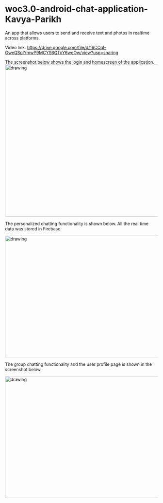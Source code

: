 # woc3.0-android-chat-application-Kavya-Parikh


An app that allows users to send and receive text and photos in realtime across platforms.

Video link: https://drive.google.com/file/d/16CCqI-GweQSplYmwP9MCYS6QTxY6weOw/view?usp=sharing

The screenshot below shows the login and homescreen of the application.
<img src="https://user-images.githubusercontent.com/61109166/210130380-5f0249bd-c81c-48a1-ac09-57f35cf74181.png" alt="drawing" width="750" height="500"/>


The personalized chatting functionality is shown below. All the real time data was stored in Firebase.

<img src="https://user-images.githubusercontent.com/61109166/210130294-c285e888-9b7f-4b8b-a683-668591d882db.png" alt="drawing" width="750" height="400"/>


The group chatting functionality and the user profile page is shown in the screenshot below.

<img src="https://user-images.githubusercontent.com/61109166/210130395-492da42d-e4e0-43a8-a20b-f617584cf62f.png" alt="drawing" width="550" height="400"/>

